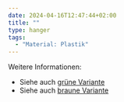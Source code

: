 ```yaml
---
date: 2024-04-16T12:47:44+02:00
title: ""
type: hanger
tags:
  - "Material: Plastik"
---
```


<div class="notes">
  Weitere Informationen:
  <ul>
    <li>Siehe auch <a href="/post/158">grüne Variante</a></li>
    <li>Siehe auch <a href="/post/168">braune Variante</a></li>
  </ul>
</div>
